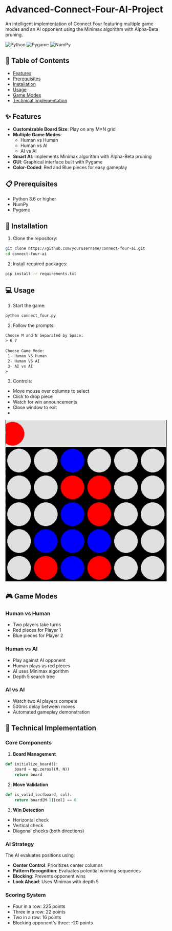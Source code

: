 # Advanced-Connect-Four-AI-Project

An intelligent implementation of Connect Four featuring multiple game modes and an AI opponent using the Minimax algorithm with Alpha-Beta pruning.

![Python](https://img.shields.io/badge/python-3.6+-blue.svg)
![Pygame](https://img.shields.io/badge/pygame-2.0+-blue.svg)
![NumPy](https://img.shields.io/badge/numpy-1.19+-blue.svg)



## 📝 Table of Contents

- [Features](#-features)
- [Prerequisites](#-prerequisites)
- [Installation](#-installation)
- [Usage](#-usage)
- [Game Modes](#-game-modes)
- [Technical Implementation](#-technical-implementation)

## ✨ Features

- **Customizable Board Size**: Play on any M×N grid
- **Multiple Game Modes**:
  - Human vs Human
  - Human vs AI
  - AI vs AI
- **Smart AI**: Implements Minimax algorithm with Alpha-Beta pruning
- **GUI**: Graphical interface built with Pygame
- **Color-Coded**: Red and Blue pieces for easy gameplay

## 📋 Prerequisites

- Python 3.6 or higher
- NumPy
- Pygame

## 🚀 Installation

1. Clone the repository:
```bash
git clone https://github.com/yourusername/connect-four-ai.git
cd connect-four-ai
```

2. Install required packages:
```bash
pip install -r requirements.txt
```

## 💻 Usage

1. Start the game:
```bash
python connect_four.py
```

2. Follow the prompts:
```
Choose M and N Separated by Space:
> 6 7

Choose Game Mode:
 1- Human VS Human
 2- Human VS AI
 3- AI vs AI
> 
```

3. Controls:
- Move mouse over columns to select
- Click to drop piece
- Watch for win announcements
- Close window to exit
- 
![Board](board.png)

## 🎮 Game Modes

### Human vs Human
- Two players take turns
- Red pieces for Player 1
- Blue pieces for Player 2

### Human vs AI
- Play against AI opponent
- Human plays as red pieces
- AI uses Minimax algorithm
- Depth 5 search tree

### AI vs AI
- Watch two AI players compete
- 500ms delay between moves
- Automated gameplay demonstration

## 🔧 Technical Implementation

### Core Components

1. **Board Management**
```python
def initialize_board():
    board = np.zeros((M, N))
    return board
```

2. **Move Validation**
```python
def is_valid_loc(board, col):
    return board[M-1][col] == 0
```

3. **Win Detection**
- Horizontal check
- Vertical check
- Diagonal checks (both directions)

### AI Strategy

The AI evaluates positions using:

- **Center Control**: Prioritizes center columns
- **Pattern Recognition**: Evaluates potential winning sequences
- **Blocking**: Prevents opponent wins
- **Look Ahead**: Uses Minimax with depth 5

### Scoring System

- Four in a row: 225 points
- Three in a row: 22 points
- Two in a row: 16 points
- Blocking opponent's three: -20 points


